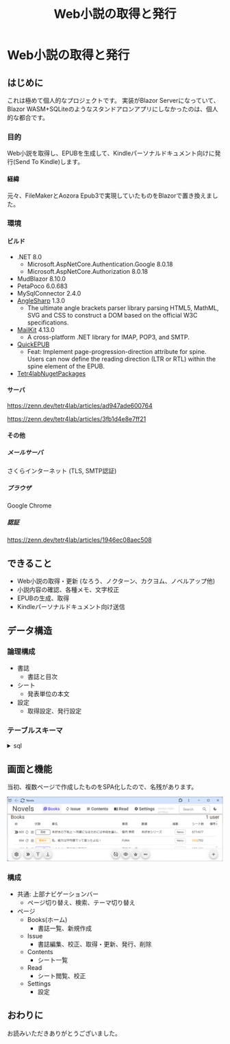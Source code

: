 ﻿---
title: Web小説の取得と発行
tags: epub webscraping smtp-mail blazor
---

# Web小説の取得と発行
## はじめに
これは極めて個人的なプロジェクトです。
実装がBlazor Serverになっていて、Blazor WASM+SQLiteのようなスタンドアロンアプリにしなかったのは、個人的な都合です。

### 目的
Web小説を取得し、EPUBを生成して、Kindleパーソナルドキュメント向けに発行(Send To Kindle)します。

#### 経緯
元々、FileMakerとAozora Epub3で実現していたものをBlazorで置き換えました。

### 環境
#### ビルド
- .NET 8.0
  - Microsoft.AspNetCore.Authentication.Google 8.0.18
  - Microsoft.AspNetCore.Authorization 8.0.18
- MudBlazor 8.10.0
- PetaPoco 6.0.683
- MySqlConnector 2.4.0
- [AngleSharp](https://github.com/AngleSharp/AngleSharp) 1.3.0
  - The ultimate angle brackets parser library parsing HTML5, MathML, SVG and CSS to construct a DOM based on the official W3C specifications.
- [MailKit](https://github.com/jstedfast/MailKit) 4.13.0
  - A cross-platform .NET library for IMAP, POP3, and SMTP.
- [QuickEPUB](https://github.com/tetr4lab/QuickEPUB/tree/feature/spine-page-progression)
  - Feat: Implement page-progression-direction attribute for spine. Users can now define the reading direction (LTR or RTL) within the spine element of the EPUB.
- [Tetr4labNugetPackages](https://github.com/tetr4lab/Tetr4labNugetPackages)

#### サーバ

https://zenn.dev/tetr4lab/articles/ad947ade600764

https://zenn.dev/tetr4lab/articles/3fb1d4e8e7ff21

#### その他
##### メールサーバ
さくらインターネット (TLS, SMTP認証)

##### ブラウザ
Google Chrome

##### 認証

https://zenn.dev/tetr4lab/articles/1946ec08aec508

## できること
- Web小説の取得・更新 (なろう、ノクターン、カクヨム、ノベルアップ他)
- 小説内容の確認、各種メモ、文字校正
- EPUBの生成、取得
- Kindleパーソナルドキュメント向け送信

## データ構造
### 論理構成
- 書誌
  - 書誌と目次
- シート
  - 発表単位の本文
- 設定
  - 取得設定、発行設定

### テーブルスキーマ

<details><summary>sql</summary>

```sql:MariaDB
/*!40101 SET @OLD_CHARACTER_SET_CLIENT=@@CHARACTER_SET_CLIENT */;
/*!40101 SET @OLD_CHARACTER_SET_RESULTS=@@CHARACTER_SET_RESULTS */;
/*!40101 SET @OLD_COLLATION_CONNECTION=@@COLLATION_CONNECTION */;
/*!40101 SET NAMES utf8mb4 */;
/*!40103 SET @OLD_TIME_ZONE=@@TIME_ZONE */;
/*!40103 SET TIME_ZONE='+00:00' */;
/*!40014 SET @OLD_UNIQUE_CHECKS=@@UNIQUE_CHECKS, UNIQUE_CHECKS=0 */;
/*!40014 SET @OLD_FOREIGN_KEY_CHECKS=@@FOREIGN_KEY_CHECKS, FOREIGN_KEY_CHECKS=0 */;
/*!40101 SET @OLD_SQL_MODE=@@SQL_MODE, SQL_MODE='NO_AUTO_VALUE_ON_ZERO' */;
/*!40111 SET @OLD_SQL_NOTES=@@SQL_NOTES, SQL_NOTES=0 */;

--
-- Table structure for table `books`
--

DROP TABLE IF EXISTS `books`;
/*!40101 SET @saved_cs_client     = @@character_set_client */;
/*!40101 SET character_set_client = utf8 */;
CREATE TABLE `books` (
  `id` bigint(20) NOT NULL AUTO_INCREMENT,
  `version` int(11) NOT NULL DEFAULT 0,
  `created` datetime NOT NULL DEFAULT current_timestamp(),
  `creator` varchar(50) NOT NULL DEFAULT '',
  `modified` datetime NOT NULL DEFAULT current_timestamp() ON UPDATE current_timestamp(),
  `modifier` varchar(50) NOT NULL DEFAULT '',
  `url1` varchar(255) NOT NULL DEFAULT '',
  `url2` varchar(255) NOT NULL DEFAULT '',
  `html` longtext DEFAULT NULL,
  `site` int(11) NOT NULL DEFAULT 0,
  `title` varchar(255) DEFAULT NULL,
  `author` varchar(255) DEFAULT NULL,
  `number_of_published` int(20) DEFAULT NULL,
  `published_at` datetime DEFAULT NULL,
  `read` bit(1) NOT NULL DEFAULT b'0',
  `memorandum` varchar(255) DEFAULT NULL,
  `status` varchar(50) NOT NULL DEFAULT '',
  `html_backup` longtext DEFAULT NULL,
  `errata` longtext DEFAULT NULL,
  `wish` bit(1) NOT NULL DEFAULT b'0',
  `bookmark` bigint(20) DEFAULT NULL,
  `remarks` varchar(255) DEFAULT NULL,
  PRIMARY KEY (`id`) USING BTREE
) ENGINE=InnoDB DEFAULT CHARSET=utf8mb4 COLLATE=utf8mb4_bin;
/*!40101 SET character_set_client = @saved_cs_client */;
/*!50003 SET @saved_cs_client      = @@character_set_client */ ;
/*!50003 SET @saved_cs_results     = @@character_set_results */ ;
/*!50003 SET @saved_col_connection = @@collation_connection */ ;
/*!50003 SET character_set_client  = utf8mb4 */ ;
/*!50003 SET character_set_results = utf8mb4 */ ;
/*!50003 SET collation_connection  = utf8mb4_general_ci */ ;
/*!50003 SET @saved_sql_mode       = @@sql_mode */ ;
/*!50003 SET sql_mode              = 'STRICT_TRANS_TABLES,ERROR_FOR_DIVISION_BY_ZERO,NO_AUTO_CREATE_USER,NO_ENGINE_SUBSTITUTION' */ ;
DELIMITER ;;
/*!50003 CREATE*/ /*!50003 TRIGGER `version_check_before_update_on_books` BEFORE UPDATE ON `books` FOR EACH ROW begin
    if new.version <= old.version then
        signal SQLSTATE '45000'
        set MESSAGE_TEXT = 'Version mismatch detected.';
    end if;
END */;;
DELIMITER ;
/*!50003 SET sql_mode              = @saved_sql_mode */ ;
/*!50003 SET character_set_client  = @saved_cs_client */ ;
/*!50003 SET character_set_results = @saved_cs_results */ ;
/*!50003 SET collation_connection  = @saved_col_connection */ ;

--
-- Table structure for table `settings`
--

DROP TABLE IF EXISTS `settings`;
/*!40101 SET @saved_cs_client     = @@character_set_client */;
/*!40101 SET character_set_client = utf8 */;
CREATE TABLE `settings` (
  `id` bigint(20) NOT NULL AUTO_INCREMENT,
  `version` int(11) NOT NULL DEFAULT 0,
  `created` datetime NOT NULL DEFAULT current_timestamp(),
  `creator` varchar(50) NOT NULL DEFAULT '',
  `modified` datetime NOT NULL DEFAULT current_timestamp() ON UPDATE current_timestamp(),
  `modifier` varchar(50) NOT NULL DEFAULT '',
  `personal_document_limit_size` int(11) NOT NULL DEFAULT 0,
  `smtp_mailaddress` varchar(255) NOT NULL DEFAULT '',
  `smtp_server` varchar(255) NOT NULL DEFAULT '',
  `smtp_port` int(11) NOT NULL DEFAULT 25,
  `smtp_username` varchar(255) NOT NULL DEFAULT '',
  `smtp_password` varchar(255) NOT NULL DEFAULT '',
  `smtp_mailto` varchar(255) NOT NULL DEFAULT '',
  `smtp_cc` varchar(255) NOT NULL DEFAULT '',
  `smtp_bcc` varchar(255) NOT NULL DEFAULT '',
  `smtp_subject` varchar(255) NOT NULL DEFAULT '',
  `smtp_body` varchar(255) NOT NULL DEFAULT '',
  `user_agent` VARCHAR(255) NOT NULL DEFAULT 'Mozilla/5.0 (Windows NT 6.3; Trident/7.0; rv:11.0) like Gecko',
  `access_interval_time` INT(11) NOT NULL DEFAULT 1000,
  `default_cookies` LONGTEXT NOT NULL DEFAULT '{ "over18": "yes" }',
  `include_image` bit(1) NOT NULL DEFAULT b'0',
  `remarks` varchar(255) DEFAULT NULL,
  PRIMARY KEY (`id`)
) ENGINE=InnoDB DEFAULT CHARSET=utf8mb4 COLLATE=utf8mb4_bin;
/*!40101 SET character_set_client = @saved_cs_client */;
/*!50003 SET @saved_cs_client      = @@character_set_client */ ;
/*!50003 SET @saved_cs_results     = @@character_set_results */ ;
/*!50003 SET @saved_col_connection = @@collation_connection */ ;
/*!50003 SET character_set_client  = utf8mb4 */ ;
/*!50003 SET character_set_results = utf8mb4 */ ;
/*!50003 SET collation_connection  = utf8mb4_general_ci */ ;
/*!50003 SET @saved_sql_mode       = @@sql_mode */ ;
/*!50003 SET sql_mode              = 'STRICT_TRANS_TABLES,ERROR_FOR_DIVISION_BY_ZERO,NO_AUTO_CREATE_USER,NO_ENGINE_SUBSTITUTION' */ ;
DELIMITER ;;
/*!50003 CREATE*/ /*!50003 TRIGGER `version_check_before_update_on_settings` BEFORE UPDATE ON `settings` FOR EACH ROW begin
    if new.version <= old.version then
        signal SQLSTATE '45000'
        set MESSAGE_TEXT = 'Version mismatch detected.';
    end if;
END */;;
DELIMITER ;
/*!50003 SET sql_mode              = @saved_sql_mode */ ;
/*!50003 SET character_set_client  = @saved_cs_client */ ;
/*!50003 SET character_set_results = @saved_cs_results */ ;
/*!50003 SET collation_connection  = @saved_col_connection */ ;

--
-- Table structure for table `sheets`
--

DROP TABLE IF EXISTS `sheets`;
/*!40101 SET @saved_cs_client     = @@character_set_client */;
/*!40101 SET character_set_client = utf8 */;
CREATE TABLE `sheets` (
  `id` bigint(20) NOT NULL AUTO_INCREMENT,
  `version` int(11) NOT NULL DEFAULT 0,
  `created` datetime NOT NULL DEFAULT current_timestamp(),
  `creator` varchar(50) NOT NULL DEFAULT '',
  `modified` datetime NOT NULL DEFAULT current_timestamp() ON UPDATE current_timestamp(),
  `modifier` varchar(50) NOT NULL DEFAULT '',
  `book_id` bigint(20) NOT NULL,
  `url` varchar(255) NOT NULL DEFAULT '',
  `html` longtext DEFAULT NULL,
  `sheet_update` datetime DEFAULT NULL,
  `novel_no` INT(20) NOT NULL DEFAULT 0,
  `errata` longtext DEFAULT NULL,
  `remarks` varchar(255) DEFAULT NULL,
  PRIMARY KEY (`id`) USING BTREE,
  CONSTRAINT `fk_bookid_books_id` FOREIGN KEY (`book_id`) REFERENCES `books` (`id`) ON UPDATE RESTRICT ON DELETE CASCADE
) ENGINE=InnoDB DEFAULT CHARSET=utf8mb4 COLLATE=utf8mb4_bin;
/*!40101 SET character_set_client = @saved_cs_client */;
/*!50003 SET @saved_cs_client      = @@character_set_client */ ;
/*!50003 SET @saved_cs_results     = @@character_set_results */ ;
/*!50003 SET @saved_col_connection = @@collation_connection */ ;
/*!50003 SET character_set_client  = utf8mb4 */ ;
/*!50003 SET character_set_results = utf8mb4 */ ;
/*!50003 SET collation_connection  = utf8mb4_general_ci */ ;
/*!50003 SET @saved_sql_mode       = @@sql_mode */ ;
/*!50003 SET sql_mode              = 'STRICT_TRANS_TABLES,ERROR_FOR_DIVISION_BY_ZERO,NO_AUTO_CREATE_USER,NO_ENGINE_SUBSTITUTION' */ ;
DELIMITER ;;
/*!50003 CREATE*/ /*!50003 TRIGGER `version_check_before_update_on_sheets` BEFORE UPDATE ON `sheets` FOR EACH ROW begin
    if new.version <= old.version then
        signal SQLSTATE '45000'
        set MESSAGE_TEXT = 'Version mismatch detected.';
    end if;
END */;;
DELIMITER ;
/*!50003 SET sql_mode              = @saved_sql_mode */ ;
/*!50003 SET character_set_client  = @saved_cs_client */ ;
/*!50003 SET character_set_results = @saved_cs_results */ ;
/*!50003 SET collation_connection  = @saved_col_connection */ ;
/*!40103 SET TIME_ZONE=@OLD_TIME_ZONE */;

/*!40101 SET SQL_MODE=@OLD_SQL_MODE */;
/*!40014 SET FOREIGN_KEY_CHECKS=@OLD_FOREIGN_KEY_CHECKS */;
/*!40014 SET UNIQUE_CHECKS=@OLD_UNIQUE_CHECKS */;
/*!40101 SET CHARACTER_SET_CLIENT=@OLD_CHARACTER_SET_CLIENT */;
/*!40101 SET CHARACTER_SET_RESULTS=@OLD_CHARACTER_SET_RESULTS */;
/*!40101 SET COLLATION_CONNECTION=@OLD_COLLATION_CONNECTION */;
/*!40111 SET SQL_NOTES=@OLD_SQL_NOTES */;
```

</details>

## 画面と機能
当初、複数ページで作成したものをSPA化したので、名残があります。

![](ScreenShot.png)

### 構成
- 共通: 上部ナビゲーションバー
  - ページ切り替え、検索、テーマ切り替え
- ページ
  - Books(ホーム)
    - 書誌一覧、新規作成
  - Issue
    - 書誌編集、校正、取得・更新、発行、削除
  - Contents
    - シート一覧
  - Read
    - シート閲覧、校正
  - Settings
    - 設定

## おわりに
お読みいただきありがとうございました。
